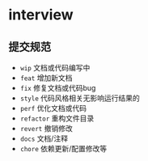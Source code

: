 # interview

## 提交规范
  - `wip` 文档或代码编写中
  - `feat` 增加新文档
  - `fix` 修复文档或代码bug
  - `style` 代码风格相关无影响运行结果的
  - `perf` 优化文档或代码
  - `refactor` 重构文件目录
  - `revert` 撤销修改
  - `docs` 文档/注释
  - `chore` 依赖更新/配置修改等